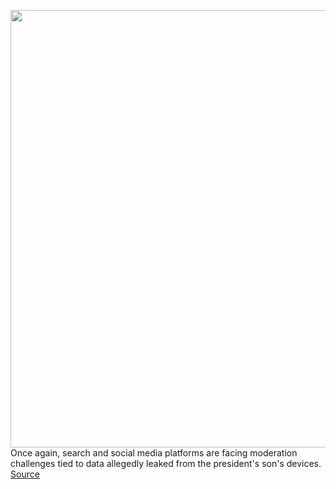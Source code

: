<img src='https://cdn.vox-cdn.com/thumbor/jGl7DE4s6D3-73iJDJUczy7hF30=/0x0:2040x1360/1200x800/filters:focal(857x517:1183x843)/cdn.vox-cdn.com/uploads/chorus_image/image/71100100/VRG_Illo_K_Radtke_226063_Hunter_Biden_Texting.0.jpg' width='700px' /><br/>
Once again, search and social media platforms are facing moderation challenges tied to data allegedly leaked from the president's son's devices.
<a href='https://www.theverge.com/2022/7/12/23205397/hunter-biden-phone-hack-4chan-google-twitter-misinformation-crack'> Source <a/>